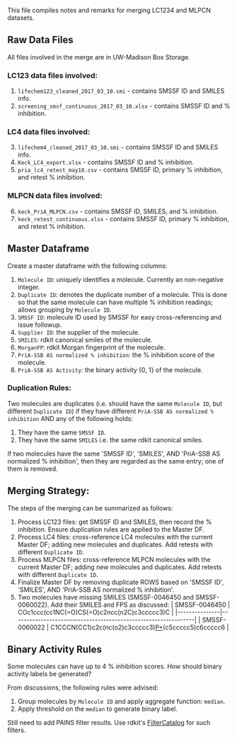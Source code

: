 This file compiles notes and remarks for merging LC1234 and MLPCN datasets.

## Raw Data Files
All files involved in the merge are in UW-Madison Box Storage.

### LC123 data files involved:
1. `lifechem123_cleaned_2017_03_10.smi` - contains SMSSF ID and SMILES info.
2. `screening_smsf_continuous_2017_03_10.xlsx` - contains SMSSF ID and % inhibition.

### LC4 data files involved:
3. `lifechem4_cleaned_2017_03_10.smi` - contains SMSSF ID and SMILES info.
4. `Keck_LC4_export.xlsx` - contains SMSSF ID and % inhibition.
5. `pria_lc4_retest_may18.csv` - contains SMSSF ID, primary % inhibition, and retest % inhibition.

### MLPCN data files involved:
6. `keck_PriA_MLPCN.csv` - contains SMSSF ID, SMILES, and % inhibition.
7. `keck_retest_continuous.xlsx` - contains SMSSF ID, primary % inhibition, and retest % inhibition.

## Master Dataframe 
Create a master dataframe with the following columns:
1. `Molecule ID`: uniquely identifies a molecule. Currently an non-negative integer.
2. `Duplicate ID`: denotes the duplicate number of a molecule. This is done so that the same molecule can have multiple % inhibition readings; allows grouping by `Molecule ID`.
3. `SMSSF ID`: molecule ID used by SMSSF for easy cross-referencing and issue followup.
4. `Supplier ID`: the supplier of the molecule.
5. `SMILES`: rdkit canonical smiles of the molecule.
6. `MorganFP`: rdkit Morgan fingerprint of the molecule.
7. `PriA-SSB AS normalized % inhibition`: the % inhibition score of the molecule.
8. `PriA-SSB AS Activity`: the binary activity {0, 1} of the molecule. 

### Duplication Rules:
Two molecules are duplicates (i.e. should have the same `Molecule ID`, but different `Duplicate ID`) if they have different `PriA-SSB AS normalized % inhibition` AND any of the following holds:
1. They have the same `SMSSF ID`.
2. They have the same `SMILES` i.e. the same rdkit canonical smiles.

If two molecules have the same 'SMSSF ID', 'SMILES', AND 'PriA-SSB AS normalized % inhibition', then they are regarded as the same entry; one of them is removed.

## Merging Strategy:
The steps of the merging can be summarized as follows:
1. Process LC123 files: get SMSSF ID and SMILES, then record the % inhibition. Ensure duplication rules are applied to the Master DF.
2. Process LC4 files: cross-reference LC4 molecules with the current Master DF; adding new molecules and duplicates. Add retests with different `Duplicate ID`.
3. Process MLPCN files: cross-reference MLPCN molecules with the current Master DF; adding new molecules and duplicates. Add retests with different `Duplicate ID`.
4. Finalize Master DF by removing duplicate ROWS based on 'SMSSF ID', 'SMILES', AND 'PriA-SSB AS normalized % inhibition'.
5. Two molecules have missing SMILES (SMSSF-0046450 and SMSSF-0060022). Add their SMILES and FPS as discussed:
| SMSSF-0046450 | COc1ccc(cc1NC(=O)CS(=O)c2ncc(n2C)c3ccccc3)C                    |
|---------------|----------------------------------------------------------------|
| SMSSF-0060022 | C1CCCN(CC1)c2c(nc(o2)c3ccccc3)[P+](c4ccccc4)(c5ccccc5)c6ccccc6 |

## Binary Activity Rules
Some molecules can have up to 4 % inhibition scores. How should binary activity labels be generated? 

From discussions, the following rules were advised:
1. Group molecules by `Molecule ID` and apply aggregate function: `median`.
2. Apply threshold on the `median` to generate binary label.

Still need to add PAINS filter results. Use rdkit's [FilterCatalog](https://github.com/rdkit/rdkit/pull/536) for such filters.
